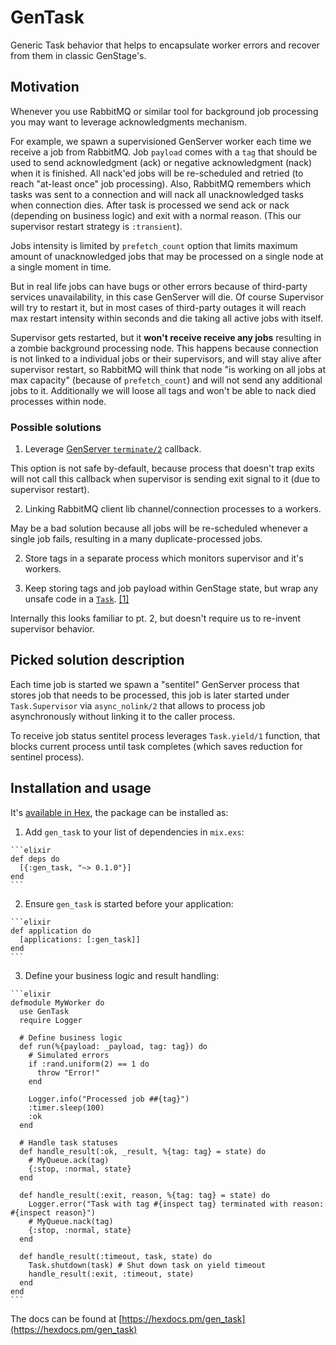 # GenTask

Generic Task behavior that helps to encapsulate worker errors and recover from them in classic GenStage's.

## Motivation

Whenever you use RabbitMQ or similar tool for background job processing you may want to leverage acknowledgments mechanism.

For example, we spawn a supervisioned GenServer worker each time we receive a job from RabbitMQ. Job `payload` comes with a `tag` that should be used to send acknowledgment (ack) or negative acknowledgment (nack) when it is finished. All nack'ed jobs will be re-scheduled and retried (to reach "at-least once" job processing). Also, RabbitMQ remembers which tasks was sent to a connection and will nack all unacknowledged tasks when connection dies. After task is processed we send ack or nack (depending on business logic) and exit with a normal reason. (This our supervisor restart strategy is `:transient`).

Jobs intensity is limited by `prefetch_count` option that limits maximum amount of unacknowledged jobs that may be processed on a single node at a single moment in time.

But in real life jobs can have bugs or other errors because of third-party services unavailability, in this case GenServer will die. Of course Supervisor will try to restart it, but in most cases of third-party outages it will reach max restart intensity within seconds and die taking all active jobs with itself.

Supervisor gets restarted, but it **won't receive receive any jobs** resulting in a zombie background processing node. This happens because connection is not linked to a individual jobs or their supervisors, and will stay alive after supervisor restart, so RabbitMQ will think that node "is working on all jobs at max capacity" (because of `prefetch_count`) and will not send any additional jobs to it. Additionally we will loose all tags and won't be able to nack died processes within node.

### Possible solutions

  1. Leverage [GenServer `terminate/2`](https://hexdocs.pm/elixir/GenServer.html#c:terminate/2) callback.

  This option is not safe by-default, because process that doesn't trap exits will not call this callback when supervisor is sending exit signal to it (due to supervisor restart).

  2. Linking RabbitMQ client lib channel/connection processes to a workers.

  May be a bad solution because all jobs will be re-scheduled whenever a single job fails, resulting in a many duplicate-processed jobs.

  2. Store tags in a separate process which monitors supervisor and it's workers.

  3. Keep storing tags and job payload within GenStage state, but wrap any unsafe code in a [`Task`](https://hexdocs.pm/elixir/Task.html). [[1]](https://github.com/elixir-lang/gen_stage/issues/131#issuecomment-265758380)

  Internally this looks familiar to pt. 2, but doesn't require us to re-invent supervisor behavior.

## Picked solution description

Each time job is started we spawn a "sentitel" GenServer process that stores job that needs to be processed, this job is later started under `Task.Supervisor` via `async_nolink/2` that allows to process job asynchronously without linking it to the caller process.

To receive job status sentitel process leverages `Task.yield/1` function, that blocks current process until task completes (which saves reduction for sentinel process).

## Installation and usage

It's [available in Hex](https://hex.pm/docs/publish), the package can be installed as:

  1. Add `gen_task` to your list of dependencies in `mix.exs`:

    ```elixir
    def deps do
      [{:gen_task, "~> 0.1.0"}]
    end
    ```

  2. Ensure `gen_task` is started before your application:

    ```elixir
    def application do
      [applications: [:gen_task]]
    end
    ```

  3. Define your business logic and result handling:

    ```elixir
    defmodule MyWorker do
      use GenTask
      require Logger

      # Define business logic
      def run(%{payload: _payload, tag: tag}) do
        # Simulated errors
        if :rand.uniform(2) == 1 do
          throw "Error!"
        end

        Logger.info("Processed job ##{tag}")
        :timer.sleep(100)
        :ok
      end

      # Handle task statuses
      def handle_result(:ok, _result, %{tag: tag} = state) do
        # MyQueue.ack(tag)
        {:stop, :normal, state}
      end

      def handle_result(:exit, reason, %{tag: tag} = state) do
        Logger.error("Task with tag #{inspect tag} terminated with reason: #{inspect reason}")
        # MyQueue.nack(tag)
        {:stop, :normal, state}
      end

      def handle_result(:timeout, task, state) do
        Task.shutdown(task) # Shut down task on yield timeout
        handle_result(:exit, :timeout, state)
      end
    end
    ```

The docs can be found at [https://hexdocs.pm/gen_task](https://hexdocs.pm/gen_task)

